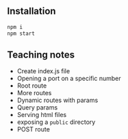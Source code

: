 ## Installation

```sh
npm i
npm start
```

## Teaching notes

- Create index.js file
- Opening a port on a specific number
- Root route
- More routes
- Dynamic routes with params
- Query params
- Serving html files
- exposing a `public` directory
- POST route
